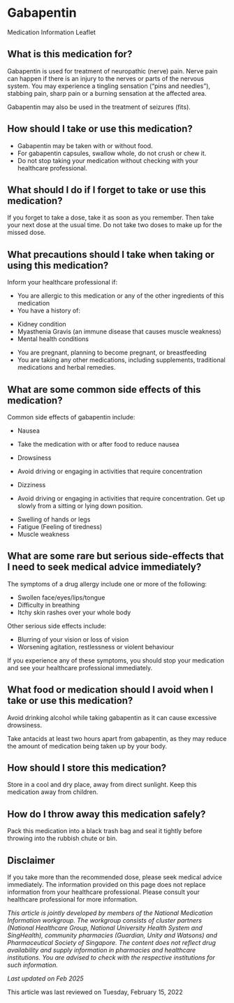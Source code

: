 # Gabapentin

Medication Information Leaflet

What is this medication for?
----------------------------

Gabapentin is used for treatment of neuropathic (nerve) pain. Nerve pain can happen if there is an injury to the nerves or parts of the nervous system. You may experience a tingling sensation (“pins and needles”), stabbing pain, sharp pain or a burning sensation at the affected area.

Gabapentin may also be used in the treatment of seizures (fits).

How should I take or use this medication?
-----------------------------------------

* Gabapentin may be taken with or without food.
* For gabapentin capsules, swallow whole, do not crush or chew it.
* Do not stop taking your medication without checking with your healthcare professional.

What should I do if I forget to take or use this medication?
------------------------------------------------------------

If you forget to take a dose, take it as soon as you remember. Then take your next dose at the usual time. Do not take two doses to make up for the missed dose.

What precautions should I take when taking or using this medication?
--------------------------------------------------------------------

Inform your healthcare professional if:

* You are allergic to this medication or any of the other ingredients of this medication
* You have a history of:

+ Kidney condition
+ Myasthenia Gravis (an immune disease that causes muscle weakness)
+ Mental health conditions

* You are pregnant, planning to become pregnant, or breastfeeding
* You are taking any other medications, including supplements, traditional medications and herbal remedies.

What are some common side effects of this medication?
-----------------------------------------------------

Common side effects of gabapentin include:

* Nausea

+ Take the medication with or after food to reduce nausea

* Drowsiness

+ Avoid driving or engaging in activities that require concentration

* Dizziness

+ Avoid driving or engaging in activities that require concentration. Get up slowly from a sitting or lying down position.

* Swelling of hands or legs
* Fatigue (Feeling of tiredness)
* Muscle weakness

What are some rare but serious side-effects that I need to seek medical advice immediately?
-------------------------------------------------------------------------------------------

The symptoms of a drug allergy include one or more of the following:

* Swollen face/eyes/lips/tongue
* Difficulty in breathing
* Itchy skin rashes over your whole body

Other serious side effects include:

* Blurring of your vision or loss of vision
* Worsening agitation, restlessness or violent behaviour

If you experience any of these symptoms, you should stop your medication and see your healthcare professional immediately.

What food or medication should I avoid when I take or use this medication?
--------------------------------------------------------------------------

Avoid drinking alcohol while taking gabapentin as it can cause excessive drowsiness.

Take antacids at least two hours apart from gabapentin, as they may reduce the amount of medication being taken up by your body.

How should I store this medication?
-----------------------------------

Store in a cool and dry place, away from direct sunlight. Keep this medication away from children.

How do I throw away this medication safely?
-------------------------------------------

Pack this medication into a black trash bag and seal it tightly before throwing into the rubbish chute or bin.

  

Disclaimer
----------

If you take more than the recommended dose, please seek medical advice immediately. The information provided on this page does not replace information from your healthcare professional. Please consult your healthcare professional for more information.

*This article is jointly developed by members of the National Medication Information workgroup. The workgroup consists of cluster partners (National Healthcare Group, National University Health System and SingHealth), community pharmacies (Guardian, Unity and Watsons) and Pharmaceutical Society of Singapore. The content does not reflect drug availability and supply information in pharmacies and healthcare institutions. You are advised to check with the respective institutions for such information.*

*Last updated on Feb 2025*

This article was last reviewed on
Tuesday, February 15, 2022